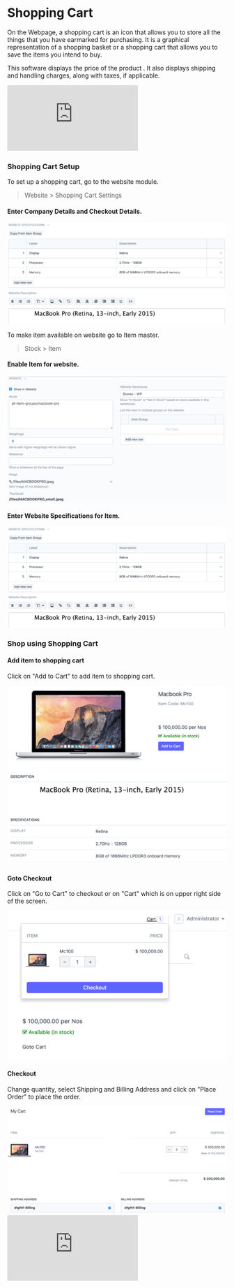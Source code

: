 # Shopping Cart

On the Webpage, a shopping cart is an icon that allows you to store all the
things that you have earmarked for purchasing. It is a graphical
representation of a shopping basket or a shopping cart that allows you to save
the items you intend to buy.

This software displays the price of the product . It also displays shipping
and handling charges, along with taxes, if applicable.

<div class="embed-container">
    <iframe src="https://www.youtube.com/embed/xkrYO-KFukM?rel=0" frameborder="0" allow="autoplay; encrypted-media" allowfullscreen>
    </iframe>
</div>

### Shopping Cart Setup

To set up a shopping cart, go to the website module.

> Website > Shopping Cart Settings

#### Enter Company Details and Checkout Details.

<img class="screenshot" alt="Shopping Cart Settings" src="./assets/item-website-specs.png">

To make item available on website go to Item master.

> Stock > Item

#### Enable Item for website.

<img class="screenshot" alt="Item" src="./assets/item-in-webiste.png">

#### Enter Website Specifications for Item.

<img class="screenshot" alt="Website Specifications" src="./assets/item-website-specs.png">


### Shop using Shopping Cart

#### Add item to shopping cart

Click on "Add to Cart" to add item to shopping cart.

<img class="screenshot" alt="Website Specifications" src="./assets/item-website-view.png">

#### Goto Checkout

Click on "Go to Cart" to checkout or on "Cart" which is on upper right side
of the screen.

<img class="screenshot" alt="Website Specifications" src="./assets/checkout.png">

#### Checkout

Change quantity, select Shipping and Billing Address and click
on "Place Order" to place the order.

<img class="screenshot" alt="Website Specifications" src="./assets/place-order.png">


<div class="embed-container">
    <iframe src="https://www.youtube.com/embed/yNWsNzPqK7E?rel=0" frameborder="0" allow="autoplay; encrypted-media" allowfullscreen>
    </iframe>
</div>
